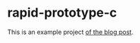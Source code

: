 # rapid-prototype-c

This is an example project [of the blog post](https://rust-leipzig.github.io/cargo/2016/11/13/rapid-prototyping-c-applications/).

